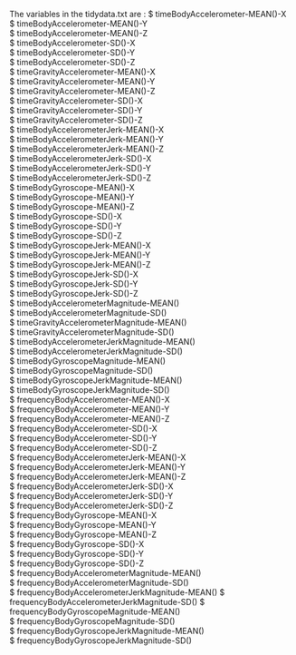 The variables in the tidydata.txt are :
 $ timeBodyAccelerometer-MEAN()-X                
 $ timeBodyAccelerometer-MEAN()-Y                
 $ timeBodyAccelerometer-MEAN()-Z                
 $ timeBodyAccelerometer-SD()-X                  
 $ timeBodyAccelerometer-SD()-Y                  
 $ timeBodyAccelerometer-SD()-Z                  
 $ timeGravityAccelerometer-MEAN()-X             
 $ timeGravityAccelerometer-MEAN()-Y             
 $ timeGravityAccelerometer-MEAN()-Z             
 $ timeGravityAccelerometer-SD()-X               
 $ timeGravityAccelerometer-SD()-Y               
 $ timeGravityAccelerometer-SD()-Z               
 $ timeBodyAccelerometerJerk-MEAN()-X            
 $ timeBodyAccelerometerJerk-MEAN()-Y            
 $ timeBodyAccelerometerJerk-MEAN()-Z            
 $ timeBodyAccelerometerJerk-SD()-X              
 $ timeBodyAccelerometerJerk-SD()-Y              
 $ timeBodyAccelerometerJerk-SD()-Z              
 $ timeBodyGyroscope-MEAN()-X                    
 $ timeBodyGyroscope-MEAN()-Y                    
 $ timeBodyGyroscope-MEAN()-Z                    
 $ timeBodyGyroscope-SD()-X                      
 $ timeBodyGyroscope-SD()-Y                      
 $ timeBodyGyroscope-SD()-Z                      
 $ timeBodyGyroscopeJerk-MEAN()-X                
 $ timeBodyGyroscopeJerk-MEAN()-Y                
 $ timeBodyGyroscopeJerk-MEAN()-Z                
 $ timeBodyGyroscopeJerk-SD()-X                  
 $ timeBodyGyroscopeJerk-SD()-Y                  
 $ timeBodyGyroscopeJerk-SD()-Z                  
 $ timeBodyAccelerometerMagnitude-MEAN()         
 $ timeBodyAccelerometerMagnitude-SD()           
 $ timeGravityAccelerometerMagnitude-MEAN()      
 $ timeGravityAccelerometerMagnitude-SD()        
 $ timeBodyAccelerometerJerkMagnitude-MEAN()     
 $ timeBodyAccelerometerJerkMagnitude-SD()       
 $ timeBodyGyroscopeMagnitude-MEAN()            
 $ timeBodyGyroscopeMagnitude-SD()               
 $ timeBodyGyroscopeJerkMagnitude-MEAN()         
 $ timeBodyGyroscopeJerkMagnitude-SD()          
 $ frequencyBodyAccelerometer-MEAN()-X         
 $ frequencyBodyAccelerometer-MEAN()-Y          
 $ frequencyBodyAccelerometer-MEAN()-Z         
 $ frequencyBodyAccelerometer-SD()-X           
 $ frequencyBodyAccelerometer-SD()-Y             
 $ frequencyBodyAccelerometer-SD()-Z            
 $ frequencyBodyAccelerometerJerk-MEAN()-X     
 $ frequencyBodyAccelerometerJerk-MEAN()-Y     
 $ frequencyBodyAccelerometerJerk-MEAN()-Z     
 $ frequencyBodyAccelerometerJerk-SD()-X        
 $ frequencyBodyAccelerometerJerk-SD()-Y        
 $ frequencyBodyAccelerometerJerk-SD()-Z      
 $ frequencyBodyGyroscope-MEAN()-X              
 $ frequencyBodyGyroscope-MEAN()-Y             
 $ frequencyBodyGyroscope-MEAN()-Z              
 $ frequencyBodyGyroscope-SD()-X             
 $ frequencyBodyGyroscope-SD()-Y                 
 $ frequencyBodyGyroscope-SD()-Z              
 $ frequencyBodyAccelerometerMagnitude-MEAN()   
 $ frequencyBodyAccelerometerMagnitude-SD()      
 $ frequencyBodyAccelerometerJerkMagnitude-MEAN()
 $ frequencyBodyAccelerometerJerkMagnitude-SD() 
 $ frequencyBodyGyroscopeMagnitude-MEAN()        
 $ frequencyBodyGyroscopeMagnitude-SD()          
 $ frequencyBodyGyroscopeJerkMagnitude-MEAN()   
 $ frequencyBodyGyroscopeJerkMagnitude-SD()     

